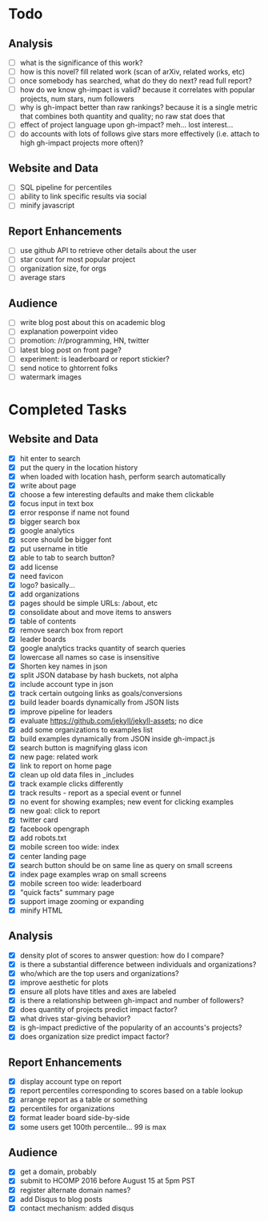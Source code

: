 # Todo

## Analysis

- [ ] what is the significance of this work?
- [ ] how is this novel? fill related work (scan of arXiv, related works, etc)
- [ ] once somebody has searched, what do they do next?  read full report?
- [ ] how do we know gh-impact is valid?  because it correlates with popular projects, num stars, num followers
- [ ] why is gh-impact better than raw rankings?  because it is a single metric that combines both quantity and quality; no raw stat does that
- [ ] effect of project language upon gh-impact?  meh... lost interest...
- [ ] do accounts with lots of follows give stars more effectively (i.e. attach to high gh-impact projects more often)?

## Website and Data

- [ ] SQL pipeline for percentiles
- [ ] ability to link specific results via social
- [ ] minify javascript

## Report Enhancements

- [ ] use github API to retrieve other details about the user
- [ ] star count for most popular project
- [ ] organization size, for orgs
- [ ] average stars

## Audience

- [ ] write blog post about this on academic blog
- [ ] explanation powerpoint video
- [ ] promotion: /r/programming, HN, twitter
- [ ] latest blog post on front page?
- [ ] experiment: is leaderboard or report stickier?
- [ ] send notice to ghtorrent folks
- [ ] watermark images

# Completed Tasks

## Website and Data

- [x] hit enter to search
- [x] put the query in the location history
- [x] when loaded with location hash, perform search automatically
- [x] write about page
- [x] choose a few interesting defaults and make them clickable
- [x] focus input in text box
- [x] error response if name not found
- [x] bigger search box
- [x] google analytics
- [x] score should be bigger font
- [x] put username in title
- [x] able to tab to search button?
- [x] add license
- [x] need favicon
- [x] logo? basically...
- [x] add organizations
- [x] pages should be simple URLs: /about, etc
- [x] consolidate about and move items to answers
- [x] table of contents
- [x] remove search box from report
- [x] leader boards
- [x] google analytics tracks quantity of search queries
- [x] lowercase all names so case is insensitive
- [x] Shorten key names in json
- [x] split JSON database by hash buckets, not alpha
- [x] include account type in json
- [x] track certain outgoing links as goals/conversions
- [x] build leader boards dynamically from JSON lists
- [x] improve pipeline for leaders
- [x] evaluate https://github.com/jekyll/jekyll-assets; no dice
- [x] add some organizations to examples list
- [x] build examples dynamically from JSON inside gh-impact.js
- [x] search button is magnifying glass icon
- [x] new page: related work
- [x] link to report on home page
- [x] clean up old data files in _includes
- [x] track example clicks differently
- [x] track results - report as a special event or funnel
- [x] no event for showing examples; new event for clicking examples
- [x] new goal: click to report
- [x] twitter card
- [x] facebook opengraph
- [x] add robots.txt
- [x] mobile screen too wide: index
- [x] center landing page
- [x] search button should be on same line as query on small screens
- [x] index page examples wrap on small screens
- [x] mobile screen too wide: leaderboard
- [x] "quick facts" summary page
- [x] support image zooming or expanding
- [x] minify HTML

## Analysis

- [x] density plot of scores to answer question: how do I compare?
- [x] is there a substantial difference between individuals and organizations?
- [x] who/which are the top users and organizations?
- [x] improve aesthetic for plots
- [x] ensure all plots have titles and axes are labeled
- [x] is there a relationship between gh-impact and number of followers?
- [x] does quantity of projects predict impact factor?
- [x] what drives star-giving behavior?
- [x] is gh-impact predictive of the popularity of an accounts's projects?
- [x] does organization size predict impact factor?

## Report Enhancements

- [x] display account type on report
- [x] report percentiles corresponding to scores based on a table lookup
- [x] arrange report as a table or something
- [x] percentiles for organizations
- [x] format leader board side-by-side
- [x] some users get 100th percentile...  99 is max

## Audience

- [x] get a domain, probably
- [x] submit to HCOMP 2016 before August 15 at 5pm PST
- [x] register alternate domain names?
- [x] add Disqus to blog posts
- [x] contact mechanism: added disqus
